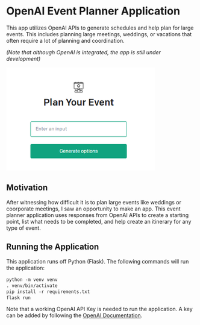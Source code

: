 # OpenAI Event Planner Application

This app utilizes OpenAI APIs to generate schedules and help plan for large events. This includes planning large meetings, weddings, or vacations that often require a lot of planning and coordination.

*(Note that although OpenAI is integrated, the app is still under development)*

![Homepage](/static/Homepage.png)

## Motivation
After witnessing how difficult it is to plan large events like weddings or coorporate meetings, I saw an opportunity to make an app. This event planner application uses responses from OpenAI APIs to create a starting point, list what needs to be completed, and help create an itinerary for any type of event.

## Running the Application
This application runs off Python (Flask). The following commands will run the application:
```
python -m venv venv
. venv/bin/activate
pip install -r requirements.txt
flask run
```
Note that a working OpenAI API Key is needed to run the application. A key can be added by following the [OpenAI Documentation](https://platform.openai.com/docs/quickstart/build-your-application).